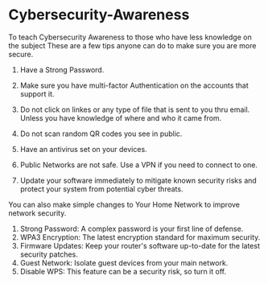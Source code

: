 # Cybersecurity-Awareness
To teach Cybersecurity Awareness to those who have less knowledge on the subject
These are a few tips anyone can do to make sure you are more secure.

1. Have a Strong Password.

2. Make sure you have multi-factor Authentication on the accounts that support it.

3. Do not click on linkes or any type of file that is sent to you thru email. Unless you have knowledge of where and who it came from.

4. Do not scan random QR codes you see in public.

5. Have an antivirus set on your devices.

6. Public Networks are not safe. Use a VPN if you need to connect to one.

7. Update your software immediately to mitigate known security risks and protect your system from potential cyber threats.


You can also make simple changes to Your Home Network to improve network security.

1. Strong Password: A complex password is your first line of defense.
2. WPA3 Encryption: The latest encryption standard for maximum security.
3. Firmware Updates: Keep your router's software up-to-date for the latest security patches.
4. Guest Network: Isolate guest devices from your main network.
5. Disable WPS: This feature can be a security risk, so turn it off.
